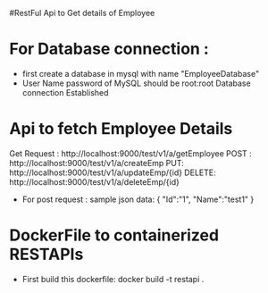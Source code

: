 #RestFul Api to Get details of Employee
# For Database connection :
* first create a database in mysql with name "EmployeeDatabase"
* User Name password of MySQL should be root:root 
Database connection Established

# Api to fetch Employee Details 
Get Request : http://localhost:9000/test/v1/a/getEmployee 
POST : http://localhost:9000/test/v1/a/createEmp
PUT: http://localhost:9000/test/v1/a/updateEmp/{id}
DELETE: http://localhost:9000/test/v1/a/deleteEmp/{id}

* For post request :
sample json data:
{
    "Id":"1",
    "Name":"test1"
}

# DockerFile to containerized RESTAPIs
* First build this dockerfile: docker build -t restapi .
